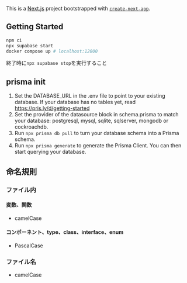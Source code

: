 This is a [Next.js](https://nextjs.org/) project bootstrapped with [`create-next-app`](https://github.com/vercel/next.js/tree/canary/packages/create-next-app).

## Getting Started

```sh
npm ci
npx supabase start
docker compose up # localhost:12000
```

終了時に`npx supabase stop`を実行すること

## prisma init

1. Set the DATABASE_URL in the .env file to point to your existing database. If your database has no tables yet, read https://pris.ly/d/getting-started
2. Set the provider of the datasource block in schema.prisma to match your database: postgresql, mysql, sqlite, sqlserver, mongodb or cockroachdb.
3. Run `npx prisma db pull` to turn your database schema into a Prisma schema.
4. Run `npx prisma generate` to generate the Prisma Client. You can then start querying your database.

## 命名規則
### ファイル内
#### 変数、関数
- camelCase

#### コンポーネント、type、class、interface、enum
- PascalCase

### ファイル名
- camelCase
